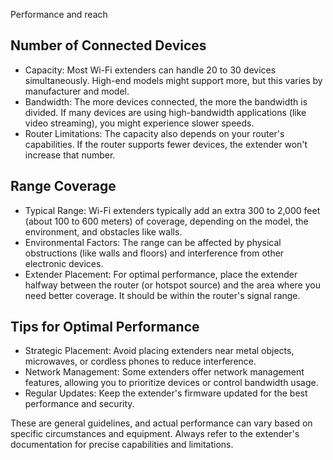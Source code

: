 Performance and reach

## Number of Connected Devices
- Capacity: Most Wi-Fi extenders can handle 20 to 30 devices simultaneously. High-end models might support more, but this varies by manufacturer and model.
- Bandwidth: The more devices connected, the more the bandwidth is divided. If many devices are using high-bandwidth applications (like video streaming), you might experience slower speeds.
- Router Limitations: The capacity also depends on your router's capabilities. If the router supports fewer devices, the extender won't increase that number.

## Range Coverage
- Typical Range: Wi-Fi extenders typically add an extra 300 to 2,000 feet (about 100 to 600 meters) of coverage, depending on the model, the environment, and obstacles like walls.
- Environmental Factors: The range can be affected by physical obstructions (like walls and floors) and interference from other electronic devices.
- Extender Placement: For optimal performance, place the extender halfway between the router (or hotspot source) and the area where you need better coverage. It should be within the router's signal range.

## Tips for Optimal Performance
- Strategic Placement: Avoid placing extenders near metal objects, microwaves, or cordless phones to reduce interference.
- Network Management: Some extenders offer network management features, allowing you to prioritize devices or control bandwidth usage.
- Regular Updates: Keep the extender's firmware updated for the best performance and security.

These are general guidelines, and actual performance can vary based on specific circumstances and equipment. Always refer to the extender's documentation for precise capabilities and limitations.
